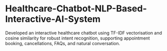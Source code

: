 # Healthcare-Chatbot-NLP-Based-Interactive-AI-System
Developed an interactive healthcare chatbot using TF-IDF vectorisation and cosine similarity for robust intent recognition, supporting appointment booking, cancellations, FAQs, and natural conversation.
